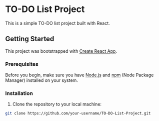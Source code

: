 # TO-DO List Project

This is a simple TO-DO list project built with React.

## Getting Started

This project was bootstrapped with [Create React App](https://github.com/facebook/create-react-app).

### Prerequisites

Before you begin, make sure you have [Node.js](https://nodejs.org/) and [npm](https://www.npmjs.com/) (Node Package Manager) installed on your system.

### Installation

1. Clone the repository to your local machine:

```bash
git clone https://github.com/your-username/TO-DO-List-Project.git
